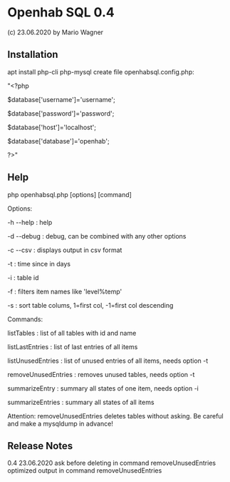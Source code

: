 
  Openhab SQL 0.4
  ===============
  (c) 23.06.2020 by Mario Wagner

Installation
------------
apt install php-cli php-mysql
create file openhabsql.config.php:

"<?php

  $database['username']='username';
  
  $database['password']='password';
  
  $database['host']='localhost';
  
  $database['database']='openhab';

?>"


Help
----

php openhabsql.php [options] [command]

Options:

-h --help           : help

-d --debug          : debug, can be combined with any other options

-c --csv            : displays output in csv format


-t <days>           : time since in days
  
-i <id>             : table id
  
-f <filter>         : filters item names like 'level%temp'
  
-s <column>         : sort table colums, 1=first col, -1=first col descending
  

Commands:

listTables          : list of all tables with id and name

listLastEntries     : list of last entries of all items

listUnusedEntries   : list of unused entries of all items, needs option -t

removeUnusedEntries : removes unused tables, needs option -t

summarizeEntry      : summary all states of one item, needs option -i

summarizeEntries    : summary all states of all items


Attention: removeUnusedEntries deletes tables without asking. 
           Be careful and make a mysqldump in advance!


Release Notes
-------------
0.4 23.06.2020  ask before deleting in command removeUnusedEntries
                optimized output in command removeUnusedEntries